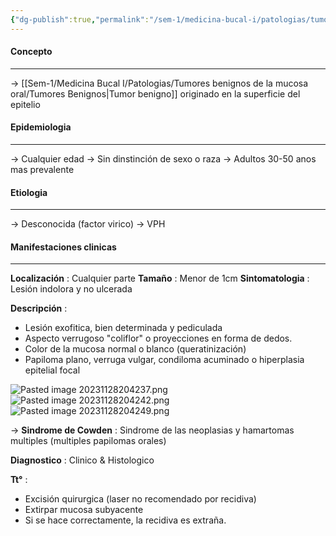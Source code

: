 ```yaml
---
{"dg-publish":true,"permalink":"/sem-1/medicina-bucal-i/patologias/tumores-benignos-de-la-mucosa-oral/tumores-epiteliales/papiloma/"}
---
```



#### Concepto
---

→ [[Sem-1/Medicina Bucal I/Patologias/Tumores benignos de la mucosa oral/Tumores Benignos\|Tumor benigno]] originado en la superficie del epitelio

#### Epidemiologia
---

→ Cualquier edad
→ Sin dinstinción de sexo o raza
→ Adultos 30-50 anos mas prevalente

#### Etiologia
---

→ Desconocida (factor virico)
→ VPH

#### Manifestaciones clinicas
---

**Localización** : Cualquier parte 
**Tamaño** : Menor de 1cm
**Sintomatologia** : Lesión indolora y no ulcerada

**Descripción** :
- Lesión exofitica, bien determinada y pediculada
- Aspecto verrugoso "coliflor" o proyecciones en forma de dedos.
- Color de la mucosa normal o blanco (queratinización)
- Papiloma plano, verruga vulgar, condiloma acuminado o hiperplasia epitelial focal

![Pasted image 20231128204237.png](/img/user/Sem-1/Cirugia%20Bucal%20I/Medias/Pasted%20image%2020231128204237.png)
![Pasted image 20231128204242.png](/img/user/Sem-1/Cirugia%20Bucal%20I/Medias/Pasted%20image%2020231128204242.png)
![Pasted image 20231128204249.png](/img/user/Sem-1/Cirugia%20Bucal%20I/Medias/Pasted%20image%2020231128204249.png)

→ **Sindrome de Cowden** : Sindrome de las neoplasias y hamartomas multiples (multiples papilomas orales)

**Diagnostico** : Clinico & Histologico

**Tt°** :
- Excisión quirurgica (laser no recomendado por recidiva)
- Extirpar mucosa subyacente
- Si se hace correctamente, la recidiva es extraña.